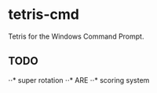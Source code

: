 # tetris-cmd
Tetris for the Windows Command Prompt.

## TODO
⋅⋅* super rotation
⋅⋅* ARE
⋅⋅* scoring system

